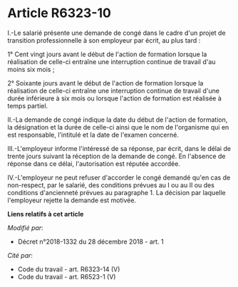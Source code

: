 # Article R6323-10

I.-Le salarié présente une demande de congé dans le cadre d'un projet de transition professionnelle à son employeur par
écrit, au plus tard :

1° Cent vingt jours avant le début de l'action de formation lorsque la réalisation de celle-ci entraîne une interruption
continue de travail d'au moins six mois ;

2° Soixante jours avant le début de l'action de formation lorsque la réalisation de celle-ci entraîne une interruption
continue de travail d'une durée inférieure à six mois ou lorsque l'action de formation est réalisée à temps partiel.

II.-La demande de congé indique la date du début de l'action de formation, la désignation et la durée de celle-ci ainsi que
le nom de l'organisme qui en est responsable, l'intitulé et la date de l'examen concerné.

III.-L'employeur informe l'intéressé de sa réponse, par écrit, dans le délai de trente jours suivant la réception de la
demande de congé. En l'absence de réponse dans ce délai, l'autorisation est réputée accordée.

IV.-L'employeur ne peut refuser d'accorder le congé demandé qu'en cas de non-respect, par le salarié, des conditions prévues
au I ou au II ou des conditions d'ancienneté prévues au paragraphe 1. La décision par laquelle l'employeur rejette la demande
est motivée.

**Liens relatifs à cet article**

_Modifié par_:

  - Décret n°2018-1332 du 28 décembre 2018 - art. 1

_Cité par_:

  - Code du travail - art. R6323-14 (V)
  - Code du travail - art. R6523-1 (V)
